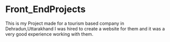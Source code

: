 # Front_EndProjects
This is my Project made for a tourism based company in Dehradun,Uttarakhand 
I was hired to create a website for them and it was a very good experience working with them.
